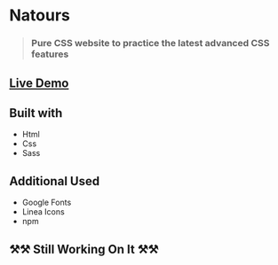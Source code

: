 # Natours
> ### Pure CSS website to practice the latest advanced CSS features


## [Live Demo](https://bondok6.github.io/Natours/)

## Built with

- Html
- Css
- Sass

## Additional Used

- Google Fonts
- Linea Icons
- npm

## ⚒⚒ Still Working On It ⚒⚒
